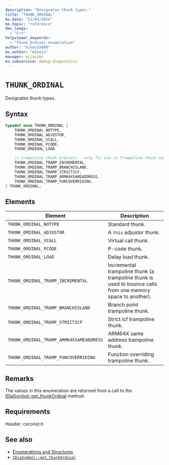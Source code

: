 ```yaml
---
description: "Designates thunk types."
title: "THUNK_ORDINAL"
ms.date: "11/04/2016"
ms.topic: "reference"
dev_langs:
  - "C++"
helpviewer_keywords:
  - "Thunk_Ordinal enumeration"
author: "mikejo5000"
ms.author: "mikejo"
manager: mijacobs
ms.subservice: debug-diagnostics
---
```

# `THUNK_ORDINAL`

Designates thunk types.

## Syntax

```C++
typedef enum THUNK_ORDINAL {
    THUNK_ORDINAL_NOTYPE,
    THUNK_ORDINAL_ADJUSTOR,
    THUNK_ORDINAL_VCALL,
    THUNK_ORDINAL_PCODE,
    THUNK_ORDINAL_LOAD

    // trampoline thunk ordinals - only for use in Trampoline thunk symbols
    THUNK_ORDINAL_TRAMP_INCREMENTAL,
    THUNK_ORDINAL_TRAMP_BRANCHISLAND,
    THUNK_ORDINAL_TRAMP_STRICTICF,
    THUNK_ORDINAL_TRAMP_ARM64XSAMEADDRESS,
    THUNK_ORDINAL_TRAMP_FUNCOVERRIDING,
} THUNK_ORDINAL;
```

## Elements

| Element                          | Description                                                                                                 |
| -------------------------------- | ----------------------------------------------------------------------------------------------------------- |
| `THUNK_ORDINAL_NOTYPE`             | Standard thunk.                                                                                             |
| `THUNK_ORDINAL_ADJUSTOR`           | A `this` adjustor thunk.                                                                                    |
| `THUNK_ORDINAL_VCALL`              | Virtual call thunk.                                                                                         |
| `THUNK_ORDINAL_PCODE`              | P-code thunk.                                                                                               |
| `THUNK_ORDINAL_LOAD`               | Delay load thunk.                                                                                           |
| `THUNK_ORDINAL_TRAMP_INCREMENTAL`  | Incremental trampoline thunk (a trampoline thunk is used to bounce calls from one memory space to another). |
| `THUNK_ORDINAL_TRAMP_BRANCHISLAND` | Branch point trampoline thunk.                                                                              |
| `THUNK_ORDINAL_TRAMP_STRICTICF`    | Strict icf trampoline thunk. |
| `THUNK_ORDINAL_TRAMP_ARM64XSAMEADDRESS` | ARM64X same address trampoline thunk. |
| `THUNK_ORDINAL_TRAMP_FUNCOVERRIDING` | Function overriding trampoline thunk. |


## Remarks

The values in this enumeration are returned from a call to the [IDiaSymbol::get_thunkOrdinal](../../debugger/debug-interface-access/idiasymbol-get-thunkordinal.md) method.

## Requirements

Header: cvconst.h

## See also

- [Enumerations and Structures](../../debugger/debug-interface-access/enumerations-and-structures.md)
- [`IDiaSymbol::get_thunkOrdinal`](../../debugger/debug-interface-access/idiasymbol-get-thunkordinal.md)
